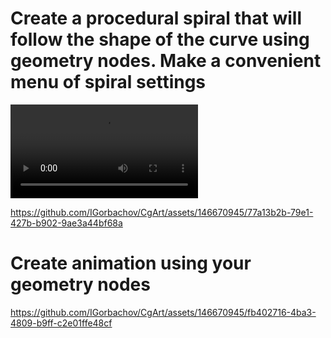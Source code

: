 # Create a procedural spiral that will follow the shape of the curve using geometry nodes. Make a convenient menu of spiral settings 
![1](/curriculum/reproduce/5_procedural/geonodes_spiral_2.mp4)

https://github.com/IGorbachov/CgArt/assets/146670945/77a13b2b-79e1-427b-b902-9ae3a44bf68a

# Create animation using your geometry nodes


https://github.com/IGorbachov/CgArt/assets/146670945/fb402716-4ba3-4809-b9ff-c2e01ffe48cf

